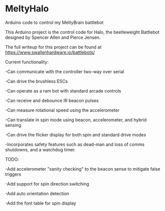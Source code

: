 # MeltyHalo
Arduino code to control my MeltyBrain battlebot

This Arduino project is the control code for Halo, the beetleweight Battlebot designed by Spencer Allen and Pierce Jensen.

The full writeup for this project can be found at https://www.swallenhardware.io/battlebots/


Current functionality:

-Can communicate with the controller two-way over serial

-Can drive the brushless ESCs

-Can operate as a ram bot with standard arcade controls

-Can receive and debounce IR beacon pulses

-Can measure rotational speed using the accelerometer

-Can translate in spin mode using beacon, accelerometer, and hybrid sensing

-Can drive the flicker display for both spin and standard drive modes

-Incorporates safety features such as dead-man and loss of comms shutdowns, and a watchdog timer.


TODO:

-Add accelerometer "sanity checking" to the beacon sense to mitigate false triggers

-Add support for spin direction switching

-Add auto orientation detection

-Add the font table for spin display
